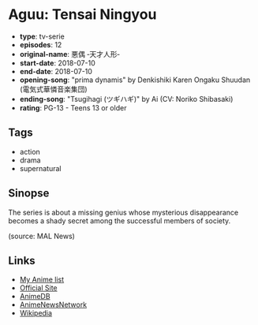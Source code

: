 # Aguu: Tensai Ningyou

-   **type**: tv-serie
-   **episodes**: 12
-   **original-name**: 悪偶 ‐天才人形‐
-   **start-date**: 2018-07-10
-   **end-date**: 2018-07-10
-   **opening-song**: "prima dynamis" by Denkishiki Karen Ongaku Shuudan (電気式華憐音楽集団)
-   **ending-song**: "Tsugihagi (ツギハギ)" by Ai (CV: Noriko Shibasaki)
-   **rating**: PG-13 - Teens 13 or older

## Tags

-   action
-   drama
-   supernatural

## Sinopse

The series is about a missing genius whose mysterious disappearance becomes a shady secret among the successful members of society.

(source: MAL News)

## Links

-   [My Anime list](https://myanimelist.net/anime/37769/Aguu__Tensai_Ningyou)
-   [Official Site](http://aguu-anime.com/)
-   [AnimeDB](http://anidb.info/perl-bin/animedb.pl?show=anime&aid=14044)
-   [AnimeNewsNetwork](http://www.animenewsnetwork.com/encyclopedia/anime.php?id=20901)
-   [Wikipedia](http://ja.wikipedia.org/wiki/%E6%82%AA%E5%81%B6)
